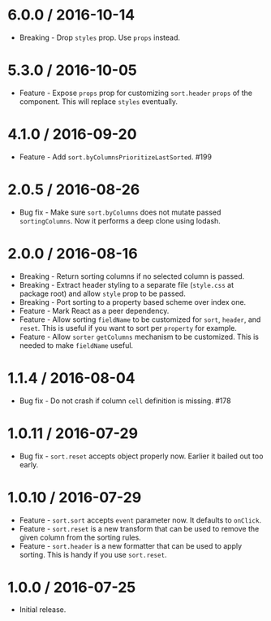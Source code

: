 6.0.0 / 2016-10-14
==================

  * Breaking - Drop `styles` prop. Use `props` instead.

5.3.0 / 2016-10-05
==================

  * Feature - Expose `props` prop for customizing `sort.header` `props` of the component. This will replace `styles` eventually.

4.1.0 / 2016-09-20
==================

  * Feature - Add `sort.byColumnsPrioritizeLastSorted`. #199

2.0.5 / 2016-08-26
==================

  * Bug fix - Make sure `sort.byColumns` does not mutate passed `sortingColumns`. Now it performs a deep clone using lodash.

2.0.0 / 2016-08-16
==================

  * Breaking - Return sorting columns if no selected column is passed.
  * Breaking - Extract header styling to a separate file (`style.css` at package root) and allow `style` prop to be passed.
  * Breaking - Port sorting to a property based scheme over index one.
  * Feature - Mark React as a peer dependency.
  * Feature - Allow sorting `fieldName` to be customized for `sort`, `header`, and `reset`. This is useful if you want to sort per `property` for example.
  * Feature - Allow `sorter` `getColumns` mechanism to be customized. This is needed to make `fieldName` useful.

1.1.4 / 2016-08-04
==================

  * Bug fix - Do not crash if column `cell` definition is missing. #178

1.0.11 / 2016-07-29
===================

  * Bug fix - `sort.reset` accepts object properly now. Earlier it bailed out too early.

1.0.10 / 2016-07-29
===================

  * Feature - `sort.sort` accepts `event` parameter now. It defaults to `onClick`.
  * Feature - `sort.reset` is a new transform that can be used to remove the given column from the sorting rules.
  * Feature - `sort.header` is a new formatter that can be used to apply sorting. This is handy if you use `sort.reset`.

1.0.0 / 2016-07-25
==================

  * Initial release.
